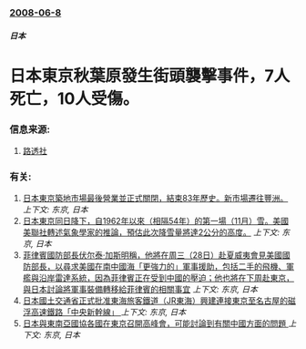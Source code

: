 ### [2008-06-8](/news/2008/06/8/index.md)

##### 日本
# 日本東京秋葉原發生街頭襲擊事件，7人死亡，10人受傷。




### 信息来源:

1. [路透社](http://www.reuters.com/article/wtMostRead/idUST27752620080608)

### 有关:

1. [日本東京築地市場最後營業並正式關閉，結束83年歷史。新市場遷往豐洲。 ](/news/2018/10/6/日本東京築地市場最後營業並正式關閉-結束83年歷史-新市場遷往豐洲.md) _上下文: 东京, 日本_
2. [日本東京同日降下，自1962年以來（相隔54年）的第一場（11月）雪。美國美聯社轉述氣象學家的推論，預估此次降雪量將達2公分的高度。](/news/2016/11/24/日本東京同日降下-自1962年以來-相隔54年-的第一場-11月-雪-美國美聯社轉述氣象學家的推論-預估此次降雪量將達2.md) _上下文: 东京, 日本_
3. [菲律賓國防部長伏尔泰·加斯明稱，他將在周三（28日）赴夏威夷會見美國國防部長，以尋求美國在南中國海「更強力的」軍事援助，包括二手的飛機、軍艦與沿岸雷達系統，因為菲律賓正在受到中國的壓迫；他也將在下周赴東京，與日本討論將軍事裝備轉移給菲律賓的相關事宜](/news/2015/05/25/菲律賓國防部長伏尔泰-加斯明稱-他將在周三-28日-赴夏威夷會見美國國防部長-以尋求美國在南中國海-更強力的-軍事援助.md) _上下文: 东京, 日本_
4. [ 日本國土交通省正式批准東海旅客鐵道（JR東海）興建連接東京至名古屋的磁浮高速鐵路「中央新幹線」 ](/news/2014/10/13/日本國土交通省正式批准東海旅客鐵道-JR東海-興建連接東京至名古屋的磁浮高速鐵路-中央新幹線.md) _上下文: 东京, 日本_
5. [ 日本與東南亞國協各國在東京召開高峰會，可能討論到有關中國方面的問題 ](/news/2013/12/13/日本與東南亞國協各國在東京召開高峰會-可能討論到有關中國方面的問題.md) _上下文: 东京, 日本_
